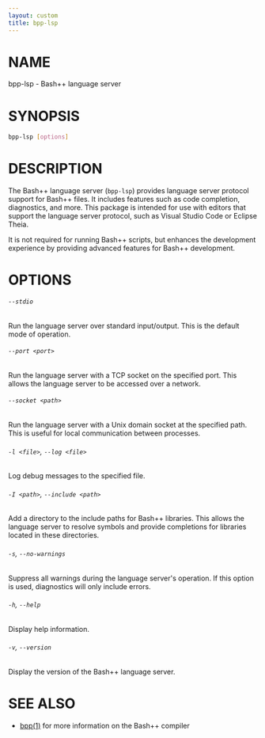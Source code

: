 ```yaml
---
layout: custom
title: bpp-lsp
---
```

# NAME

bpp-lsp - Bash++ language server

# SYNOPSIS

```bash
bpp-lsp [options]
```

# DESCRIPTION

The Bash++ language server (`bpp-lsp`) provides language server protocol support for Bash++ files. It includes features such as code completion, diagnostics, and more. This package is intended for use with editors that support the language server protocol, such as Visual Studio Code or Eclipse Theia.

It is not required for running Bash++ scripts, but enhances the development experience by providing advanced features for Bash++ development.

# OPTIONS

###### `--stdio`

Run the language server over standard input/output. This is the default mode of operation.

###### `--port <port>`

Run the language server with a TCP socket on the specified port. This allows the language server to be accessed over a network.

###### `--socket <path>`

Run the language server with a Unix domain socket at the specified path. This is useful for local communication between processes.

###### `-l <file>`, `--log <file>`

Log debug messages to the specified file.

###### `-I <path>`, `--include <path>`

Add a directory to the include paths for Bash++ libraries. This allows the language server to resolve symbols and provide completions for libraries located in these directories.

###### `-s`, `--no-warnings`

Suppress all warnings during the language server's operation. If this option is used, diagnostics will only include errors.

###### `-h`, `--help`

Display help information.

###### `-v`, `--version`

Display the version of the Bash++ language server.

# SEE ALSO

 - [bpp(1)](compiler.md) for more information on the Bash++ compiler
